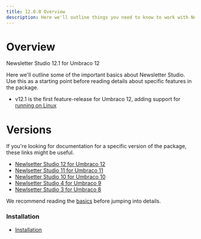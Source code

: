 ```yaml
---
title: 12.0.0 Overview
description: Here we'll outline things you need to know to work with Newsletter Studio
---
```



# Overview

Newsletter Studio 12.1 for Umbraco 12

Here we'll outline some of the important basics about Newsletter Studio. Use this as a starting point before reading details about specific features in the package.

* v12.1 is the first feature-release for Umbraco 12, adding support for [running on Linux](other/linux-and-mac.md)

# Versions
If you're looking for documentation for a specific version of the package, these links might be useful.

* [Newlsetter Studio 12 for Umbraco 12](../package/12.1.0/)
* [Newlsetter Studio 11 for Umbraco 11](../package/11.0.0/)
* [Newlsetter Studio 10 for Umbraco 10](../package/10.0.0/)
* [Newlsetter Studio 4 for Umbraco 9](../package/4.0.0/)
* [Newlsetter Studio 3 for Umbraco 8](../package/3.0.0/)

We recommend reading the [basics](getting-started/basics.md) before jumping into details.

### Installation
* [Installation](getting-started/installation.md)


